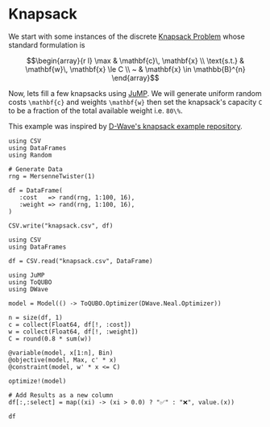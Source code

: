 # Knapsack

We start with some instances of the discrete [Knapsack Problem](https://en.wikipedia.org/wiki/Knapsack_problem) whose standard formulation is

```math
\begin{array}{r l}
    \max        & \mathbf{c}\, \mathbf{x} \\
    \text{s.t.} & \mathbf{w}\, \mathbf{x} \le C \\
    ~           & \mathbf{x} \in \mathbb{B}^{n}
\end{array}
```

Now, lets fill a few knapsacks using [JuMP](https://github.com/jump-dev/JuMP.jl).
We will generate uniform random costs ``\mathbf{c}`` and weights ``\mathbf{w}`` then set the knapsack's capacity ``C`` to be a fraction of the total available weight i.e. ``80\%``.

This example was inspired by [D-Wave's knapsack example repository](https://github.com/dwave-examples/knapsack).

```@setup dwave-knapsack
using CSV
using DataFrames
using Random

# Generate Data
rng = MersenneTwister(1)

df = DataFrame(
   :cost   => rand(rng, 1:100, 16),
   :weight => rand(rng, 1:100, 16),
)

CSV.write("knapsack.csv", df)
```

```@example dwave-knapsack
using CSV
using DataFrames

df = CSV.read("knapsack.csv", DataFrame)
```

```@example dwave-knapsack
using JuMP
using ToQUBO
using DWave

model = Model(() -> ToQUBO.Optimizer(DWave.Neal.Optimizer))

n = size(df, 1)
c = collect(Float64, df[!, :cost])
w = collect(Float64, df[!, :weight])
C = round(0.8 * sum(w))

@variable(model, x[1:n], Bin)
@objective(model, Max, c' * x)
@constraint(model, w' * x <= C)

optimize!(model)

# Add Results as a new column
df[:,:select] = map((xi) -> (xi > 0.0) ? "✅" : "❌", value.(x))

df
```
